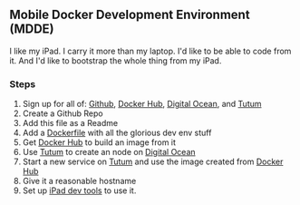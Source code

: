 ## Mobile Docker Development Environment (MDDE)

I like my iPad. I carry it more than my laptop. I'd like to be able to code from it. And I'd like to bootstrap the whole thing from my iPad.

### Steps

1. Sign up for all of: [Github](http://github.com), [Docker Hub](http://hub.docker.io), [Digital Ocean](http://digitalocean.com), and [Tutum](http://tutum.co)
1. Create a Github Repo
1. Add this file as a Readme
1. Add a [Dockerfile](http://github.com/purp/docker-ipad-dev/Dockerfile) with all the glorious dev env stuff
1. Get [Docker Hub](http://hub.docker.io) to build an image from it
1. Use [Tutum](http://tutum.co) to create an node on [Digital Ocean](http://digitalocean.com)
1. Start a new service on [Tutum](http://tutum.co) and use the image created from [Docker Hub](http://hub.docker.io)
1. Give it a reasonable hostname
1. Set up [iPad dev tools]() to use it.

